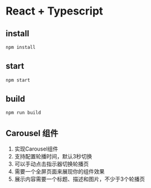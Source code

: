 # React + Typescript

## install

```bash
npm install
```

## start

```bash
npm start
```

## build

```bash
npm run build
```

## Carousel 组件

1. 实现Carousel组件
2. 支持配置轮播时间，默认3秒切换
3. 可以手动点击指示器切换轮播页
4. 需要一个全屏页面来展现你的组件效果
5. 展示内容需要一个标题、描述和图片，不少于3个轮播页
